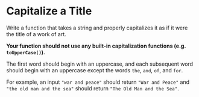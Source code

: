 # Capitalize a Title

Write a function that takes a string and properly capitalizes it as if it were the title of a work of art.  

**Your function should not use any built-in capitalization functions (e.g. `toUpperCase()`).**

The first word should begin with an uppercase, and each subsequent word should begin with an uppercase except the words `the`, `and`, `of`, and `for`.

For example, an input `"war and peace"` should return `"War and Peace"` and `"the old man and the sea"` should return `"The Old Man and the Sea"`.
